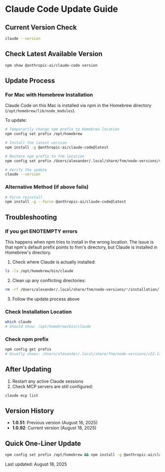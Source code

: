 # Claude Code Update Guide

## Current Version Check
```bash
claude --version
```

## Check Latest Available Version
```bash
npm show @anthropic-ai/claude-code version
```

## Update Process

### For Mac with Homebrew Installation

Claude Code on this Mac is installed via npm in the Homebrew directory (`/opt/homebrew/lib/node_modules`).

To update:

```bash
# Temporarily change npm prefix to Homebrew location
npm config set prefix /opt/homebrew

# Install the latest version
npm install -g @anthropic-ai/claude-code@latest

# Restore npm prefix to fnm location
npm config set prefix /Users/alexander/.local/share/fnm/node-versions/v22.17.0/installation

# Verify the update
claude --version
```

### Alternative Method (if above fails)

```bash
# Force reinstall
npm install -g --force @anthropic-ai/claude-code@latest
```

## Troubleshooting

### If you get ENOTEMPTY errors

This happens when npm tries to install in the wrong location. The issue is that npm's default prefix points to fnm's directory, but Claude is installed in Homebrew's directory.

1. Check where Claude is actually installed:
```bash
ls -la /opt/homebrew/bin/claude
```

2. Clean up any conflicting directories:
```bash
rm -rf /Users/alexander/.local/share/fnm/node-versions/*/installation/lib/node_modules/@anthropic-ai/.claude-code-*
```

3. Follow the update process above

### Check Installation Location
```bash
which claude
# Should show: /opt/homebrew/bin/claude
```

### Check npm prefix
```bash
npm config get prefix
# Usually shows: /Users/alexander/.local/share/fnm/node-versions/v22.17.0/installation
```

## After Updating

1. Restart any active Claude sessions
2. Check MCP servers are still configured:
```bash
claude mcp list
```

## Version History
- **1.0.51**: Previous version (August 16, 2025)
- **1.0.92**: Current version (August 18, 2025)

## Quick One-Liner Update
```bash
npm config set prefix /opt/homebrew && npm install -g @anthropic-ai/claude-code@latest && npm config set prefix /Users/alexander/.local/share/fnm/node-versions/v22.17.0/installation && claude --version
```

Last updated: August 18, 2025